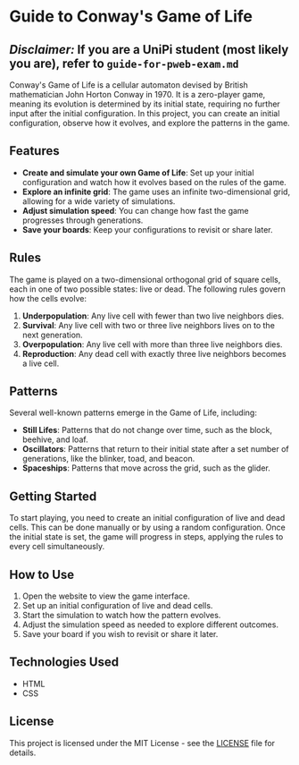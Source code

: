# Guide to Conway's Game of Life

## *Disclaimer:* If you are a UniPi student (most likely you are), refer to `guide-for-pweb-exam.md`

Conway's Game of Life is a cellular automaton devised by British mathematician John Horton Conway in 1970. It is a zero-player game, meaning its evolution is determined by its initial state, requiring no further input after the initial configuration. In this project, you can create an initial configuration, observe how it evolves, and explore the patterns in the game.

## Features
- **Create and simulate your own Game of Life**: Set up your initial configuration and watch how it evolves based on the rules of the game.
- **Explore an infinite grid**: The game uses an infinite two-dimensional grid, allowing for a wide variety of simulations.
- **Adjust simulation speed**: You can change how fast the game progresses through generations.
- **Save your boards**: Keep your configurations to revisit or share later.

## Rules

The game is played on a two-dimensional orthogonal grid of square cells, each in one of two possible states: live or dead. The following rules govern how the cells evolve:

1. **Underpopulation**: Any live cell with fewer than two live neighbors dies.
2. **Survival**: Any live cell with two or three live neighbors lives on to the next generation.
3. **Overpopulation**: Any live cell with more than three live neighbors dies.
4. **Reproduction**: Any dead cell with exactly three live neighbors becomes a live cell.

## Patterns

Several well-known patterns emerge in the Game of Life, including:

- **Still Lifes**: Patterns that do not change over time, such as the block, beehive, and loaf.
- **Oscillators**: Patterns that return to their initial state after a set number of generations, like the blinker, toad, and beacon.
- **Spaceships**: Patterns that move across the grid, such as the glider.

## Getting Started

To start playing, you need to create an initial configuration of live and dead cells. This can be done manually or by using a random configuration. Once the initial state is set, the game will progress in steps, applying the rules to every cell simultaneously.

## How to Use

1. Open the website to view the game interface.
2. Set up an initial configuration of live and dead cells.
3. Start the simulation to watch how the pattern evolves.
4. Adjust the simulation speed as needed to explore different outcomes.
5. Save your board if you wish to revisit or share it later.

## Technologies Used

- HTML
- CSS

## License

This project is licensed under the MIT License - see the [LICENSE](LICENSE) file for details.
